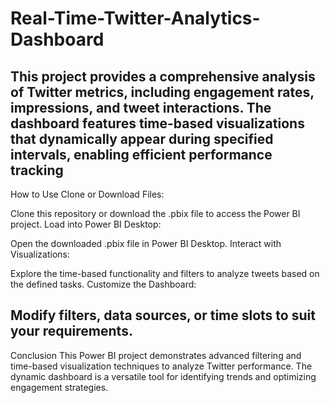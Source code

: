 # Real-Time-Twitter-Analytics-Dashboard
This project provides a comprehensive analysis of Twitter metrics, including engagement rates, impressions, and tweet interactions. The dashboard features time-based visualizations that dynamically appear during specified intervals, enabling efficient performance tracking
-------------------------------------------------------------------------------------------------------------------------------------------------------------------------------------
How to Use
Clone or Download Files:

Clone this repository or download the .pbix file to access the Power BI project.
Load into Power BI Desktop:

Open the downloaded .pbix file in Power BI Desktop.
Interact with Visualizations:

Explore the time-based functionality and filters to analyze tweets based on the defined tasks.
Customize the Dashboard:

Modify filters, data sources, or time slots to suit your requirements.
-----------------------------------------------------------------------------------------------------------------------------------------------------------------------------------------
Conclusion
This Power BI project demonstrates advanced filtering and time-based visualization techniques to analyze Twitter performance. The dynamic dashboard is a versatile tool for identifying trends and optimizing engagement strategies.
